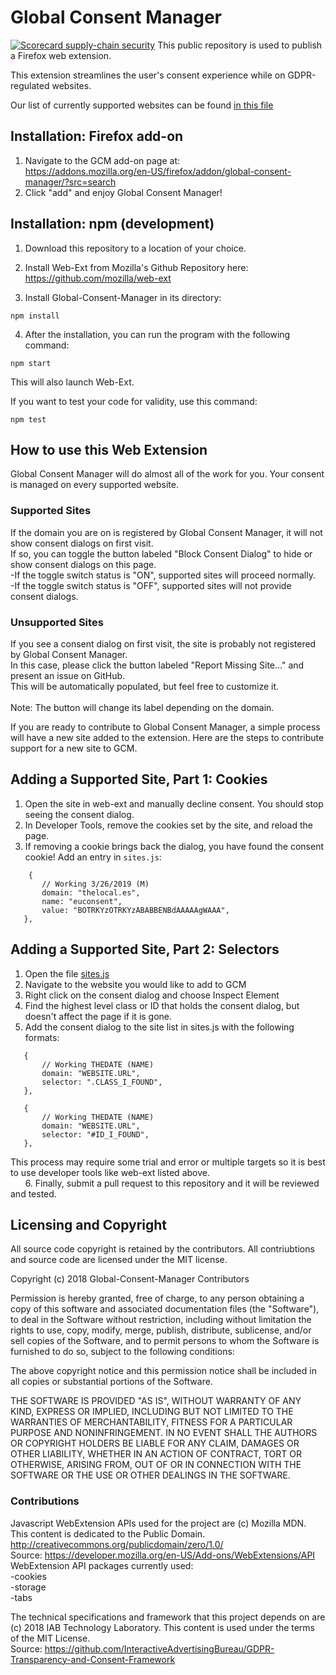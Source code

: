  # Global Consent Manager
[![Scorecard supply-chain security](https://github.com/SociallyCompute/Global-Consent-Manager/actions/workflows/scorecard.yml/badge.svg)](https://github.com/SociallyCompute/Global-Consent-Manager/actions/workflows/scorecard.yml)
 This public repository is used to publish a Firefox web extension.
 
 This extension streamlines the user's consent experience while on GDPR-regulated websites.
 
  Our list of currently supported websites can be found [in this file](supported.md)
 
 ## Installation: Firefox add-on
 
 1. Navigate to the GCM add-on page at:<br /> 
 https://addons.mozilla.org/en-US/firefox/addon/global-consent-manager/?src=search
 2. Click "add" and enjoy Global Consent Manager!
 
 ## Installation: npm (development)
 
 1. Download this repository to a location of your choice.
 2. Install Web-Ext from Mozilla's Github Repository here: https://github.com/mozilla/web-ext
 
 3. Install Global-Consent-Manager in its directory:
 ```
 npm install
 ```
 4. After the installation, you can run the program with the following command:
 ```
 npm start
 ```
 This will also launch Web-Ext.<br />
 
 If you want to test your code for validity, use this command:
 ```
 npm test
 ```
 
 ## How to use this Web Extension
 Global Consent Manager will do almost all of the work for you. Your consent is managed on every supported website.
 
 ### Supported Sites
 If the domain you are on is registered by Global Consent Manager, it will not show consent dialogs on first visit.<br /> 
 If so, you can toggle the button labeled "Block Consent Dialog" to hide or show consent dialogs on this page. <br /> 
     -If the toggle switch status is "ON", supported sites will proceed normally.<br /> 
     -If the toggle switch status is "OFF", supported sites will not provide consent dialogs.<br /> 
     
 ### Unsupported Sites
 If you see a consent dialog on first visit, the site is probably not registered by Global Consent Manager.<br /> 
 In this case, please click the button labeled "Report Missing Site..." and present an issue on GitHub.<br />
 This will be automatically populated, but feel free to customize it.<br /> <br />
 Note: The button will change its label depending on the domain.<br />
 
 If you are ready to contribute to Global Consent Manager, a simple process will have a new site added to the extension. Here are the steps to contribute support for a new site to GCM.<br /> 

 ## Adding a Supported Site, Part 1: Cookies

 1. Open the site in web-ext and manually decline consent. You should stop seeing the consent dialog.
 2. In Developer Tools, remove the cookies set by the site, and reload the page.
 3. If removing a cookie brings back the dialog, you have found the consent cookie! Add an entry in `sites.js`:

 ```
     {
        // Working 3/26/2019 (M)
        domain: "thelocal.es",
        name: "euconsent",
        value: "BOTRKYzOTRKYzABABBENBdAAAAAgWAAA",
    },
 ```

 ## Adding a Supported Site, Part 2: Selectors

 
 1. Open the file [sites.js](https://github.com/SociallyCompute/Global-Consent-Manager/blob/master/src/sites.js)
 2. Navigate to the website you would like to add to GCM
 3. Right click on the consent dialog and choose Inspect Element
 4. Find the highest level class or ID that holds the consent dialog, but doesn't affect the page if it is gone.
 5. Add the consent dialog to the site list in sites.js with the following formats:
 
 ```
    {
        // Working THEDATE (NAME)
        domain: "WEBSITE.URL",
        selector: ".CLASS_I_FOUND",
    },
 ```
 ```
    {
        // Working THEDATE (NAME)
        domain: "WEBSITE.URL",
        selector: "#ID_I_FOUND",
    },
 ```
 
 This process may require some trial and error or multiple targets so it is best to use developer tools like web-ext listed above.<br />
 &nbsp; &nbsp; &nbsp; 6. Finally, submit a pull request to this repository and it will be reviewed and tested.
 
 ## Licensing and Copyright
 
 All source code copyright is retained by the contributors. All contriubtions and source code are licensed under the MIT license. 
 
 Copyright (c) 2018 Global-Consent-Manager Contributors

 Permission is hereby granted, free of charge, to any person obtaining a copy of this software and associated documentation files (the "Software"), to deal in the Software without restriction, including without limitation the rights to use, copy, modify, merge, publish, distribute, sublicense, and/or sell copies of the Software, and to permit persons to whom the Software is furnished to do so, subject to the following conditions:

 The above copyright notice and this permission notice shall be included in all copies or substantial portions of the Software.

 THE SOFTWARE IS PROVIDED "AS IS", WITHOUT WARRANTY OF ANY KIND, EXPRESS OR IMPLIED, INCLUDING BUT NOT LIMITED TO THE WARRANTIES OF MERCHANTABILITY, FITNESS FOR A PARTICULAR PURPOSE AND NONINFRINGEMENT. IN NO EVENT SHALL THE AUTHORS OR COPYRIGHT HOLDERS BE LIABLE FOR ANY CLAIM, DAMAGES OR OTHER LIABILITY, WHETHER IN AN ACTION OF CONTRACT, TORT OR OTHERWISE, ARISING FROM, OUT OF OR IN CONNECTION WITH THE SOFTWARE OR THE USE OR OTHER DEALINGS IN THE SOFTWARE.
 
 ### Contributions
  
  Javascript WebExtension APIs used for the project are (c) Mozilla MDN.<br />
  This content is dedicated to the Public Domain.  http://creativecommons.org/publicdomain/zero/1.0/<br />
  Source: https://developer.mozilla.org/en-US/Add-ons/WebExtensions/API<br /> 
  WebExtension API packages currently used:<br />
   -cookies<br />
   -storage<br />
   -tabs
   
  The technical specifications and framework that this project depends on are (c) 2018 IAB Technology Laboratory.
  This content is used under the terms of the MIT License.<br /> 
  Source: https://github.com/InteractiveAdvertisingBureau/GDPR-Transparency-and-Consent-Framework
